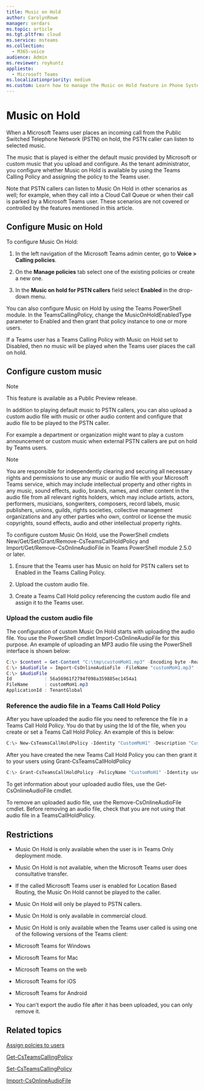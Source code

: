 ```yaml
---
title: Music on Hold
author: CarolynRowe
manager: serdars
ms.topic: article
ms.tgt.pltfrm: cloud
ms.service: msteams
ms.collection: 
  - M365-voice
audience: Admin
ms.reviewer: roykuntz
appliesto:
  - Microsoft Teams
ms.localizationpriority: medium
ms.custom: Learn how to manage the Music on Hold feature in Phone System.
---
```


# Music on Hold

When a Microsoft Teams user places an incoming call from the Public Switched Telephone Network (PSTN) on hold, the PSTN caller can listen to selected music.

The music that is played is either the default music provided by Microsoft or custom music that you upload and configure. As the tenant administrator, you configure whether Music on Hold is available by using the Teams Calling Policy and assigning the policy to the Teams user. 

Note that PSTN callers can listen to Music On Hold in other scenarios as well; for example, when they call into a Cloud Call Queue or when their call is parked by a Microsoft Teams user. These scenarios are not covered or controlled by the features mentioned in this article. 

## Configure Music on Hold

To configure Music On Hold:

1.	In the left navigation of the Microsoft Teams admin center, go to **Voice > Calling policies**.

2.	On the **Manage policies** tab select one of the existing policies or create a new one.

3.	In the **Music on hold for PSTN callers** field select **Enabled** in the drop-down menu.

You can also configure Music on Hold by using the Teams PowerShell module. In the TeamsCallingPolicy, change the MusicOnHoldEnabledType parameter to Enabled and then grant that policy instance to one or more users.

If a Teams user has a Teams Calling Policy with Music on Hold set to Disabled, then no music will be played when the Teams user places the call on hold.

## Configure custom music

> [!NOTE]
> This feature is available as a Public Preview release.

In addition to playing default music to PSTN callers, you can also upload a custom audio file with music or other audio content and configure that audio file to be played to the PSTN caller.

For example a department or organization might want to play a custom announcement or custom music when external PSTN callers are put on hold by Teams users.  

> [!NOTE]
> You are responsible for independently clearing and securing all necessary rights and permissions to use any music or audio file with your Microsoft Teams service, which may include intellectual property and other rights in any music, sound effects, audio, brands, names, and other content in the audio file from all relevant rights holders, which may include artists, actors, performers, musicians, songwriters, composers, record labels, music publishers, unions, guilds, rights societies, collective management organizations and any other parties who own, control or license the music copyrights, sound effects, audio and other intellectual property rights.

To configure custom Music On Hold, use the PowerShell cmdlets New/Get/Set/Grant/Remove-CsTeamsCallHoldPolicy and Import/Get/Remove-CsOnlineAudioFile in Teams PowerShell module 2.5.0 or later.


1. Ensure that the Teams user has Music on hold for PSTN callers set to Enabled in the Teams Calling Policy. 

2. Upload the custom audio file.

3. Create a Teams Call Hold policy referencing the custom audio file and assign it to the Teams user.

### Upload the custom audio file

The configuration of custom Music On Hold starts with uploading the audio file. You use the PowerShell cmdlet Import-CsOnlineAudioFile for this purpose. 
An example of uploading an MP3 audio file using the PowerShell interface is shown below:

```PowerShell
C:\> $content = Get-Content "C:\tmp\customMoH1.mp3" -Encoding byte -ReadCount 0
C:\> $AudioFile = Import-CsOnlineAudioFile -FileName "customMoH1.mp3" -Content $content
C:\> $AudioFile
Id            : 56a56961f2794f098a359885ec1454a1
FileName      : customMoH1.mp3
ApplicationId : TenantGlobal
```

### Reference the audio file in a Teams Call Hold Policy

After you have uploaded the audio file you need to reference the file in a Teams Call Hold Policy. You do that by using the Id of the file, when you create or set a Teams Call Hold Policy. An example of this is below:

```PowerShell
C:\> New-CsTeamsCallHoldPolicy -Identity "CustomMoH1" -Description "Custom MoH using CustomMoH1.mp3" -AudioFileId $AudioFile.Id
```

After you have created the new Teams Call Hold Policy you can then grant it to your users using Grant-CsTeamsCallHoldPolicy

```PowerShell
C:\> Grant-CsTeamsCallHoldPolicy -PolicyName "CustomMoH1" -Identity user1@contoso.com
```

To get information about your uploaded audio files, use the Get-CsOnlineAudioFile cmdlet.

To remove an uploaded audio file, use the Remove-CsOnlineAudioFile cmdlet. Before removing an audio file, check that you are not using that audio file in a TeamsCallHoldPolicy.

## Restrictions

- Music On Hold is only available when the user is in Teams Only deployment mode.

- Music On Hold is not available, when the Microsoft Teams user does consultative transfer.

- If the called Microsoft Teams user is enabled for Location Based Routing, the Music On Hold cannot be played to the caller.

-	Music On Hold will only be played to PSTN callers.

-	Music On Hold is only available in commercial cloud.

-	Music On Hold is only available when the Teams user called is using one of the following versions of the Teams client:
  -	Microsoft Teams for Windows
  -	Microsoft Teams for Mac
  -	Microsoft Teams on the web
  -	Microsoft Teams for iOS
  - Microsoft Teams for Android
  - You can’t export the audio file after it has been uploaded, you can only remove it.

## Related topics

[Assign polcies to users](assign-policies.md)

[Get-CsTeamsCallingPolicy](https://docs.microsoft.com/en-us/powershell/module/skype/get-csteamscallingpolicy)

[Set-CsTeamsCallingPolicy](https://docs.microsoft.com/en-us/powershell/module/skype/set-csteamscallingpolicy)

[Import-CsOnlineAudioFile](https://docs.microsoft.com/en-us/powershell/module/skype/import-csonlineaudiofile?view=skype-ps)





